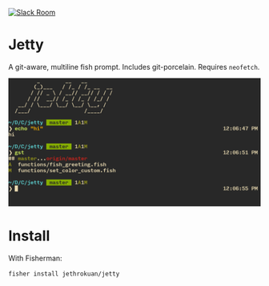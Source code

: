 [![Slack Room][slack-badge]][slack-link]

# Jetty
A git-aware, multiline fish prompt. Includes git-porcelain. Requires `neofetch`.

![jetty]

# Install
With Fisherman:
``` fish
fisher install jethrokuan/jetty
```

[slack-badge]: https://img.shields.io/badge/slack-join%20the%20chat-00B9FF.svg?style=flat-square
[slack-link]:http://fisherman-wharf.herokuapp.com/
[Fisherman]: https://github.com/fisherman/fisherman
[jetty]: /screenshot/march2016.png
